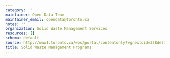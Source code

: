 ```yaml
---
category: ''
maintainer: Open Data Team
maintainer_email: opendata@toronto.ca
notes: ''
organization: Solid Waste Management Services
resources: []
schema: default
source: http://www1.toronto.ca/wps/portal/contentonly?vgnextoid=328de77bf365e210VgnVCM1000003dd60f89RCRD&vgnextchannel=1a66e03bb8d1e310VgnVCM10000071d60f89RCRD
title: Solid Waste Management Programs
---
```

